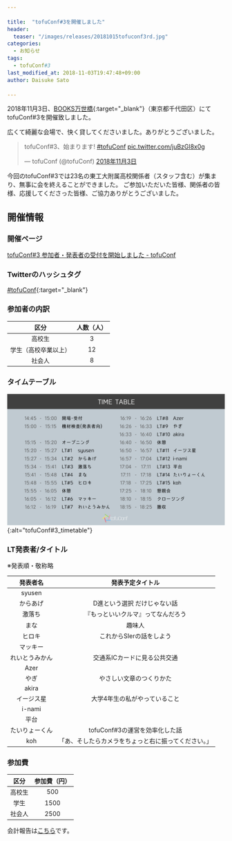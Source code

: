 ```yaml
---

title:  "tofuConf#3を開催しました"
header:
  teaser: "/images/releases/20181015tofuconf3rd.jpg"
categories: 
  - お知らせ
tags:
  - tofuConf#3
last_modified_at: 2018-11-03T19:47:48+09:00
author: Daisuke Sato

---
```


2018年11月3日、[BOOKS万世橋](https://supenavi.com/space/13117/books/access){:target="_blank"}（東京都千代田区）にてtofuConf#3を開催致しました。


広くて綺麗な会場で、快く貸してくださいました。ありがとうございました。
<blockquote class="twitter-tweet" data-lang="ja"><p lang="ja" dir="ltr">tofuConf#3、始まります! <a href="https://twitter.com/hashtag/tofuConf?src=hash&amp;ref_src=twsrc%5Etfw">#tofuConf</a> <a href="https://t.co/juBzGl8x0g">pic.twitter.com/juBzGl8x0g</a></p>&mdash; tofuConf (@tofuConf) <a href="https://twitter.com/tofuConf/status/1058602586863849478?ref_src=twsrc%5Etfw">2018年11月3日</a></blockquote>
<script async src="https://platform.twitter.com/widgets.js" charset="utf-8"></script>


今回のtofuConf#3では23名の東工大附属高校関係者（スタッフ含む）が集まり、無事に会を終えることができました。
ご参加いただいた皆様、関係者の皆様、応援してくださった皆様、ご協力ありがとうございました。

## 開催情報

### 開催ページ

[tofuConf#3 参加者・発表者の受付を開始しました - tofuConf](https://tofuconf.club/2018-10-15/3rd-tofuconf-general.html)

### Twitterのハッシュタグ

[#tofuConf](https://twitter.com/hashtag/tofuConf){:target="_blank"}


### 参加者の内訳

| 区分 | 人数（人） |
|:----:|:----------:|
| 高校生 | 3 |
| 学生（高校卒業以上） | 12 |
| 社会人 | 8 |

### タイムテーブル

![](/images/timetable_tofuconf3rd.png){:alt="tofuConf#3_timetable"}


### LT発表者/タイトル

※発表順・敬称略

| 発表者名 | 発表予定タイトル |
|:--------:|:----------------------:|
| syusen |  |
| からあげ | D進という選択 だけじゃない話 |
| 激落ち | 『もっといいクルマ』ってなんだろう |
| まな | 趣味人 |
| ヒロキ | これからSIerの話をしよう |
| マッキー |  |
| れいとうみかん | 交通系ICカードに見る公共交通 |
| Azer |  |
| やぎ | やさしい文章のつくりかた |
| akira |  |
| イージス星 | 大学4年生の私がやっていること |
| i-nami |  |
| 平台 |  |
| たいりょーくん | tofuConf#3の運営を効率化した話 |
| koh | 「あ、そしたらカメラをちょっと右に振ってください。」 |


### 参加費

| 区分 | 参加費（円） |
|:----:|:------------:|
| 高校生 | 500 |
| 学生 | 1500 |
| 社会人 | 2500 |

会計報告は[こちら](/2018-11-03/financial-report.html)です。